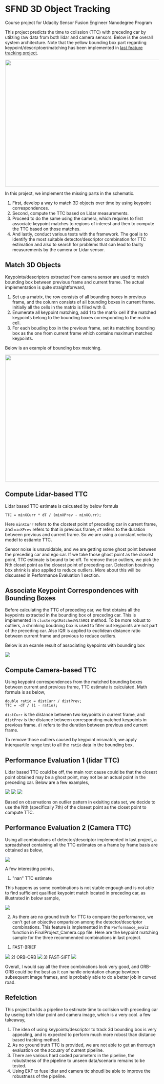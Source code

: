 # SFND 3D Object Tracking

Course project for Udacity Sensor Fusion Engineer Nanodegree Program

This project predicts the time to colission (TTC) with preceding car by utilzing raw data from both lidar and camera sensors. Below is the overall system architecture. Note that the yellow bounding box part regarding keypoint/descriptoer/matching has been implemented in [last feature tracking project](https://github.com/LevinJ/SFND_2D_Feature_Tracking).

<img src="images/course_code_structure.png" width="779" height="414" />

In this  project, we implement the missing parts in the schematic. 
1. First, develop a way to match 3D objects over time by using keypoint correspondences. 
2. Second, compute the TTC based on Lidar measurements. 
3. Proceed to do the same using the camera, which requires to first associate keypoint matches to regions of interest and then to compute the TTC based on those matches. 
4. And lastly, conduct various tests with the framework. The goal is to identify the most suitable detector/descriptor combination for TTC estimation and also to search for problems that can lead to faulty measurements by the camera or Lidar sensor. 


##  Match 3D Objects

Keypoints/descriptors extracted from camera sensor are used to match bounding box between previous frame and current frame. The actual implementation is quite straightforward,

1. Set up a matrix, the row consists of all bounding boxes in previous frame, and the column consists of all bounding boxes in current frame. Initially all the cells in the matrix is filled with 0.
2. Enumerate all keypoint matching, add 1 to the matrix cell if the matched keypoints belong to the bounding boxes corresponding to the matrix cell.
3. For each bouding box in the previous frame, set its matching bounding box as the one from current frame which contains maximum matched keypoints.

Below is an example of bounding box matching.

<img src="images/3d_box_matching.png"  width="779" height="414"/>


## Compute Lidar-based TTC

Lidar based TTC estimate is calcuated by below formula

```
TTC = minXCurr * dT / (minXPrev - minXCurr);
```

Here `minXCurr` refers to the clostest point of preceding car in current frame, and `minXPrev` refers to that in previous frame, `dT` refers to the duration between previous and current frame. So we are using a constant velocity model to estiamte TTC.

Sensor noise is unavoidable, and we are getting some ghost point between the preceding car and ego car. If we take those ghost point as the closest point, TTC estimate is bound to be off. To remove those outliers, we pick the Nth closet point as the closest point of preceding car. Detection boudning box shrink is also applied to reduce outliers. More about this will be discussed in Performance Evaluation 1 section.

## Associate Keypoint Correspondences with Bounding Boxes

Before calculating the TTC of preceding car, we first obtains all the keypoints extracted in the bounding box of preceding car. This is implemented in `clusterKptMatchesWithROI` method. To be more robust to outliers, a shrinking boudning box is used to fitler out keypoints are not part of the preceding car. Also IQR is applied to euclidean distance ratio between current frame and previous to reduce outliers.

Below is an examle result of associating kyepoints with bounding box

<img src="images/keypoint_inboundingbox.png" />

## Compute Camera-based TTC

Using  keypoint correspondences from the matched bounding boxes between current and previous frame, TTC estimate is calculated. Math formula is as below,

```
double ratio = distCurr / distPrev;
TTC = -dT / (1 - ratio);
```

`distCurr` is the distance between two keypoints in current frame, and `distPrev` is the distance between corresponding matched keypoints in previous frame. `dT` refers to the duration between previous and current frame. 

To remove those outliers caused by keypoint mismatch, we apply interquartile range test to all the `ratio` data in the bounding box. 

##  Performance Evaluation 1 (lidar TTC)

Lidar based TTC could be off, the main root cause could be that the closest point obtained may be a ghost point, may not be an actual point in the preceding car. Below are a few examples,

<img src="images/lidar_outlier_4.png"  />

<img src="images/lidar_outlier_5.png"  />

<img src="images/lidar_outlier_11.png"  />

Based on observations on outlier pattern in exisiting data set, we decide to use the Nth (specifically 7th) of the closest point as the closet point to compute TTC.  



##  Performance Evaluation 2 (Camera TTC)

Using all combinations of detector/descriptor implemented in last project, a spreadsheet containing all the TTC estimates on a frame by frame basis are obtained as below,

<img src="images/ttc_performance_eval.png"  />

A few interesting points,

1. "nan" TTC estimate

This happens as some combinations is not stable engough and is not able to find sufficient qualified keypoint match located in preceding car, as illustrated in below sample,

<img src="images/insufficent_kpt.png"  />

2. As there are no ground truth for TTC to compare the performance, we can't get an objective omparision among the detector/descriptor combinations. This feature is implemented in the `Performance_eval2` function in FinalProject_Camera.cpp file. Here are the keypoint matching sample for the three recommended combinations in last project.

1) FAST-BRIEF
<img src="images/fast_brief.png"  />
2) ORB-ORB
<img src="images/orb_orb.png"  />
3) FAST-SIFT
<img src="images/fast_sift.png"  />

Overall, I would say all the three combinations look very good, and ORB-ORB could be the best as it can hanlle orientation change bewteen subsequent image frames, and is probably able to do a better job in curved road.


## Refelction

This project builds a pipeline to estimate time to collision with preceding car by useing both ldiar point and camera image, which is a very cool. a few takeaway,

1. The idea of using keypoints/descriptor to track 3d bounding box is very appealing, and is expected to perform much more robost than distance based tracking method.
2. As no ground truth TTC is provided, we are not able to get an thorough evaluation on the accuary of current pipeline.
3. There are various hard coded parameters in the pipeline, the robutstness of the pipeline to unseen data/scenario remains to be tested.
4. Using EKF to fuse ldiar and camera ttc shoudl be able to improve the robustness of the pipeline.







